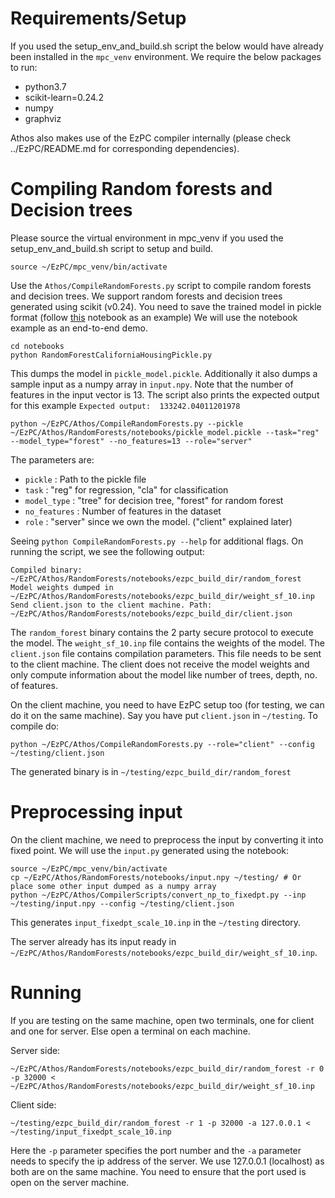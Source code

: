 # Requirements/Setup
If you used the setup_env_and_build.sh script the below would have already been installed in the `mpc_venv` environment. We require the below packages to run:
- python3.7
- scikit-learn=0.24.2
- numpy
- graphviz

Athos also makes use of the EzPC compiler internally (please check ../EzPC/README.md for corresponding dependencies).

# Compiling Random forests and Decision trees
Please source the virtual environment in mpc_venv if you used the setup_env_and_build.sh script to setup and build.

```source ~/EzPC/mpc_venv/bin/activate```

Use the `Athos/CompileRandomForests.py` script to compile random forests and decision trees. We support random forests and decision trees generated using scikit (v0.24). You need to save the trained model in pickle format (follow [this](https://github.com/mpc-msri/EzPC/blob/master/Athos/RandomForests/notebooks/RandomForestCaliforniaHousingPickle.ipynb) notebook as an example)
We will use the notebook example as an end-to-end demo.

 ```
 cd notebooks
 python RandomForestCaliforniaHousingPickle.py
 ```
 This dumps the model in `pickle_model.pickle`. Additionally it also dumps a sample input as a numpy array in `input.npy`.
 Note that the number of features in the input vector is 13. The script also prints the expected output for this example `Expected output:  133242.04011201978`
 ```
 python ~/EzPC/Athos/CompileRandomForests.py --pickle ~/EzPC/Athos/RandomForests/notebooks/pickle_model.pickle --task="reg" --model_type="forest" --no_features=13 --role="server"
 ```
The parameters are:
- `pickle` : Path to the pickle file
- `task` : "reg" for regression, "cla" for classification
- `model_type` : "tree" for decision tree, "forest" for random forest
- `no_features` : Number of features in the dataset
- `role` : "server" since we own the model. ("client" explained later)

Seeing `python CompileRandomForests.py --help` for additional flags.
On running the script, we see the following output:
```
Compiled binary: ~/EzPC/Athos/RandomForests/notebooks/ezpc_build_dir/random_forest
Model weights dumped in ~/EzPC/Athos/RandomForests/notebooks/ezpc_build_dir/weight_sf_10.inp
Send client.json to the client machine. Path: ~/EzPC/Athos/RandomForests/notebooks/ezpc_build_dir/client.json
```
The `random_forest` binary contains the 2 party secure protocol to execute the model.
The `weight_sf_10.inp` file contains the weights of the model.
The `client.json` file contains compilation parameters. This file needs to be sent to the client machine.
The client does not receive the model weights and only compute information about the model like number of trees, depth, no. of features.


On the client machine, you need to have EzPC setup too (for testing, we can do it on the same machine). Say you have put `client.json` in `~/testing`. To compile do:
```
python ~/EzPC/Athos/CompileRandomForests.py --role="client" --config ~/testing/client.json
```
The generated binary is in `~/testing/ezpc_build_dir/random_forest`

# Preprocessing input
On the client machine, we need to preprocess the input by converting it into fixed point. We will use the `input.py` generated using the notebook:
```
source ~/EzPC/mpc_venv/bin/activate
cp ~/EzPC/Athos/RandomForests/notebooks/input.npy ~/testing/ # Or place some other input dumped as a numpy array
python ~/EzPC/Athos/CompilerScripts/convert_np_to_fixedpt.py --inp ~/testing/input.npy --config ~/testing/client.json
```
This generates `input_fixedpt_scale_10.inp` in the `~/testing` directory.

The server already has its input ready in `~/EzPC/Athos/RandomForests/notebooks/ezpc_build_dir/weight_sf_10.inp`.

# Running
If you are testing on the same machine, open two terminals, one for client and one for server. Else open a terminal on each machine.

Server side:
```
~/EzPC/Athos/RandomForests/notebooks/ezpc_build_dir/random_forest -r 0 -p 32000 < ~/EzPC/Athos/RandomForests/notebooks/ezpc_build_dir/weight_sf_10.inp
```
Client side:
```
~/testing/ezpc_build_dir/random_forest -r 1 -p 32000 -a 127.0.0.1 < ~/testing/input_fixedpt_scale_10.inp
```
Here the `-p` parameter specifies the port number and the `-a` parameter needs to specify the ip address of the server.
We use 127.0.0.1 (localhost) as both are on the same machine.
You need to ensure that the port used is open on the server machine.
